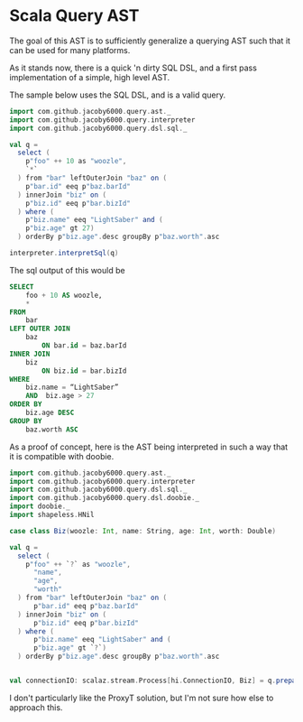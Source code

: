 # Scala Query AST

The goal of this AST is to sufficiently generalize a querying AST such that it can be used for many platforms.

As it stands now, there is a quick 'n dirty SQL DSL, and a first pass implementation of a simple, high level AST.

The sample below uses the SQL DSL, and is a valid query.

```scala
import com.github.jacoby6000.query.ast._
import com.github.jacoby6000.query.interpreter
import com.github.jacoby6000.query.dsl.sql._

val q =
  select (
    p"foo" ++ 10 as "woozle",
    `*`
  ) from "bar" leftOuterJoin "baz" on (
    p"bar.id" eeq p"baz.barId"
  ) innerJoin "biz" on (
    p"biz.id" eeq p"bar.bizId"
  ) where (
    p"biz.name" eeq "LightSaber" and (
    p"biz.age" gt 27)
  ) orderBy p"biz.age".desc groupBy p"baz.worth".asc

interpreter.interpretSql(q)
```

The sql output of this would be

```sql
SELECT
    foo + 10 AS woozle,
    *
FROM
    bar
LEFT OUTER JOIN
    baz
        ON bar.id = baz.barId
INNER JOIN
    biz
        ON biz.id = bar.bizId
WHERE
    biz.name = “LightSaber”
    AND  biz.age > 27
ORDER BY
    biz.age DESC
GROUP BY
    baz.worth ASC
```

As a proof of concept, here is the AST being interpreted in such a way that it is compatible with doobie.

```scala
import com.github.jacoby6000.query.ast._
import com.github.jacoby6000.query.interpreter
import com.github.jacoby6000.query.dsl.sql._
import com.github.jacoby6000.query.dsl.doobie._
import doobie._
import shapeless.HNil

case class Biz(woozle: Int, name: String, age: Int, worth: Double)

val q =
  select (
    p"foo" ++ `?` as "woozle",
      "name",
      "age",
      "worth"
  ) from "bar" leftOuterJoin "baz" on (
      p"bar.id" eeq p"baz.barId"
  ) innerJoin "biz" on (
      p"biz.id" eeq p"bar.bizId"
  ) where (
      p"biz.name" eeq "LightSaber" and (
      p"biz.age" gt `?`)
  ) orderBy p"biz.age".desc groupBy p"baz.worth".asc


val connectionIO: scalaz.stream.Process[hi.ConnectionIO, Biz] = q.prepare(ProxyT[Biz])(5 :: 29 :: HNil)
```

I don't particularly like the ProxyT solution, but I'm not sure how else to approach this.

